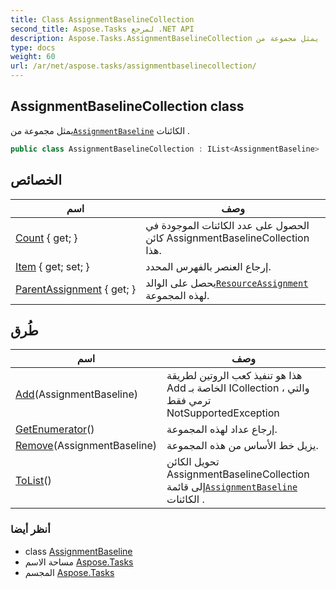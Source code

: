 ```yaml
---
title: Class AssignmentBaselineCollection
second_title: Aspose.Tasks لمرجع .NET API
description: Aspose.Tasks.AssignmentBaselineCollection فصل. يمثل مجموعة منAssignmentBaseline الكائنات .
type: docs
weight: 60
url: /ar/net/aspose.tasks/assignmentbaselinecollection/
---
```

## AssignmentBaselineCollection class

يمثل مجموعة من[`AssignmentBaseline`](../assignmentbaseline/) الكائنات .

```csharp
public class AssignmentBaselineCollection : IList<AssignmentBaseline>
```

## الخصائص

| اسم | وصف |
| --- | --- |
| [Count](../../aspose.tasks/assignmentbaselinecollection/count/) { get; } | الحصول على عدد الكائنات الموجودة في كائن AssignmentBaselineCollection هذا. |
| [Item](../../aspose.tasks/assignmentbaselinecollection/item/) { get; set; } | إرجاع العنصر بالفهرس المحدد. |
| [ParentAssignment](../../aspose.tasks/assignmentbaselinecollection/parentassignment/) { get; } | يحصل على الوالد[`ResourceAssignment`](../resourceassignment/) لهذه المجموعة. |

## طُرق

| اسم | وصف |
| --- | --- |
| [Add](../../aspose.tasks/assignmentbaselinecollection/add/)(AssignmentBaseline) | هذا هو تنفيذ كعب الروتين لطريقة Add الخاصة بـ ICollection ، والتي ترمي فقط NotSupportedException |
| [GetEnumerator](../../aspose.tasks/assignmentbaselinecollection/getenumerator/)() | إرجاع عداد لهذه المجموعة. |
| [Remove](../../aspose.tasks/assignmentbaselinecollection/remove/)(AssignmentBaseline) | يزيل خط الأساس من هذه المجموعة. |
| [ToList](../../aspose.tasks/assignmentbaselinecollection/tolist/)() | تحويل الكائن AssignmentBaselineCollection إلى قائمة[`AssignmentBaseline`](../assignmentbaseline/) الكائنات . |

### أنظر أيضا

* class [AssignmentBaseline](../assignmentbaseline/)
* مساحة الاسم [Aspose.Tasks](../../aspose.tasks/)
* المجسم [Aspose.Tasks](../../)


